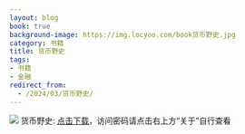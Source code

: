 ```yaml
---
layout: blog
book: true
background-image: https://img.locyoo.com/book货币野史.jpg
category: 书籍
title: 货币野史
tags:
- 书籍
- 金融
redirect_from:
  - /2024/03/货币野史/
---
```

![](https://img.locyoo.com/book货币野史.jpg)
货币野史: <a name = "ref1" href="https://url18.ctfile.com/f/50983618-1050121732-9984fe?p=3619">点击下载</a>，访问密码请点击右上方“关于”自行查看